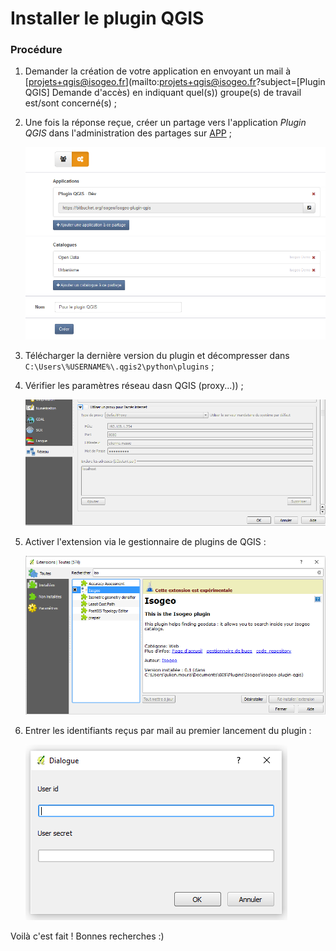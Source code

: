 # Installer le plugin QGIS

### Procédure ###

1. Demander la création de votre application en envoyant un mail à [projets+qgis@isogeo.fr](mailto:projets+qgis@isogeo.fr?subject=[Plugin QGIS] Demande d'accès) en indiquant quel(s)) groupe(s) de travail est/sont concerné(s) ;
2. Une fois la réponse reçue, créer un partage vers l'application *Plugin QGIS* dans l'administration des partages sur [APP](https://app.isogeo.com) ;

    ![Create and configure a share](../img/app_share_toPlugin.png)

3. Télécharger la dernière version du plugin et décompresser dans `C:\Users\%USERNAME%\.qgis2\python\plugins` ;
4. Vérifier les paramètres réseau dasn QGIS (proxy...)) ;

    ![Set network preferences](../img/qgis_install_network.png)

5. Activer l'extension via le gestionnaire de plugins de QGIS :

    ![Set network preferences](../img/qgis_install_extension.png)

6. Entrer les identifiants reçus par mail au premier lancement du plugin :

    ![Prompt dialog to enter your application](../img/ui_auth_prompt.png)

Voilà c'est fait !
Bonnes recherches :)
